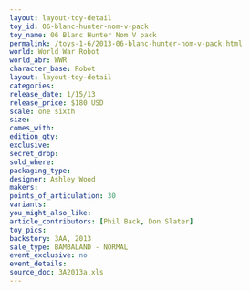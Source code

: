 ```yaml
---
layout: layout-toy-detail 
toy_id: 06-blanc-hunter-nom-v-pack
toy_name: 06 Blanc Hunter Nom V pack
permalink: /toys-1-6/2013-06-blanc-hunter-nom-v-pack.html
world: World War Robot
world_abr: WWR
character_base: Robot
layout: layout-toy-detail
categories: 
release_date: 1/15/13
release_price: $180 USD
scale: one sixth
size: 
comes_with: 
edition_qty: 
exclusive: 
secret_drop: 
sold_where:
packaging_type: 
designer: Ashley Wood
makers: 
points_of_articulation: 30
variants: 
you_might_also_like: 
article_contributors: [Phil Back, Don Slater]
toy_pics: 
backstory: 3AA, 2013
sale_type: BAMBALAND - NORMAL
event_exclusive: no
event_details: 
source_doc: 3A2013a.xls
---
```


